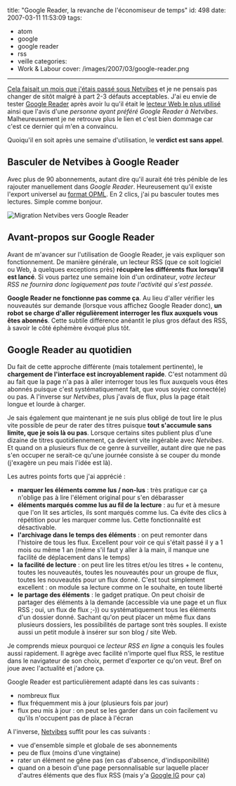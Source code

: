 title: "Google Reader, la revanche de l'économiseur de temps"
id: 498
date: 2007-03-11 11:53:09
tags:
- atom
- google
- google reader
- rss
- veille
categories:
- Work & Labour
cover: /images/2007/03/google-reader.png
---

[Cela faisait un mois que j'étais passé sous Netvibes](https://thom4.net/2007/02/08/netvibes-economiseur-de-temps/) et je ne pensais pas changer de sitôt malgré à part 2-3 défauts acceptables.
J'ai eu envie de tester [Google Reader](http://www.google.com/reader/) après avoir lu qu'il était le [lecteur Web le plus utilisé](http://blogs.feedburner.com/feedburner/archives/2007/02/feedburners_view_of_the_feed_m.php) ainsi que l'avis d'une _personne ayant préféré Google Reader à Netvibes_. Malheureusement je ne retrouve plus le lien et c'est bien dommage car c'est ce dernier qui m'en a convaincu.

Quoiqu'il en soit après une semaine d'utilisation, le **verdict est sans appel**.
<!--more-->

## Basculer de Netvibes à Google Reader

Avec plus de 90 abonnements, autant dire qu'il aurait été très pénible de les rajouter manuellement dans _Google Reader_. Heureusement qu'il existe l'export universel au [format OPML](http://fr.wikipedia.org/wiki/OPML). En 2 clics, j'ai pu basculer toutes mes lectures. Simple comme bonjour.

![Migration Netvibes vers Google Reader](/images/2007/03/migration-netvibes-google-r.png)

## Avant-propos sur Google Reader

Avant de m'avancer sur l'utilisation de Google Reader, je vais expliquer son fonctionnement. De manière générale, un lecteur RSS (que ce soit logiciel ou Web, à quelques exceptions près) **récupère les différents flux lorsqu'il est lancé**. Si vous partez une semaine loin d'un ordinateur, _votre lecteur RSS ne fournira donc logiquement pas toute l'activité qui s'est passée_.

**Google Reader ne fonctionne pas comme ça**. Au lieu d'aller vérifier les nouveautés sur demande (lorsque vous affichez Google Reader donc), **un robot se charge d'aller régulièrement interroger les flux auxquels vous êtes abonnés**. Cette subtile différence anéantit le plus gros défaut des RSS, à savoir le côté éphémère évoqué plus tôt.

## Google Reader au quotidien

Du fait de cette approche différente (mais totalement pertinente), le **chargement de l'interface est incroyablement rapide**. C'est notamment dû au fait que la page n'a pas à aller interroger tous les flux auxquels vous êtes abonnés puisque c'est systématiquement fait, que vous soyiez connecté(e) ou pas. A l'inverse sur _Netvibes_, plus j'avais de flux, plus la page était longue et lourde à charger.

Je sais également que maintenant je ne suis plus obligé de tout lire le plus vite possible de peur de rater des titres puisque **tout s'accumule sans limite, que je sois là ou pas**. Lorsque certains sites publient plus d'une dizaine de titres quotidiennement, ça devient vite ingérable avec _Netvibes_. Et quand on a plusieurs flux de ce genre à surveiller, autant dire que ne pas s'en occuper ne serait-ce qu'une journée consiste à se couper du monde (j'exagère un peu mais l'idée est là).

Les autres points forts que j'ai apprécié :

*   **marquer les éléments comme lus / non-lus** : très pratique car ça n'oblige pas à lire l'élément original pour s'en débarasser
*   **éléments marqués comme lus au fil de la lecture** : au fur et à mesure que l'on lit ses articles, ils sont marqués comme lus. Ca évite des clics à répétition pour les marquer comme lus. Cette fonctionnalité est désactivable.
*   **l'archivage dans le temps des éléments** : on peut remonter dans l'histoire de tous les flux. Excellent pour voir ce qui s'était passé il y a 1 mois ou même 1 an (même s'il faut y aller à la main, il manque une facilité de déplacement dans le temps)
*   **la facilité de lecture** : on peut lire les titres et/ou les titres + le contenu, toutes les nouveautés, toutes les nouveautés pour un groupe de flux, toutes les nouveautés pour un flux donné. C'est tout simplement excellent : on module sa lecture comme on le souhaite, en toute liberté
*   **le partage des éléments** : le gadget pratique. On peut choisir de partager des éléments à la demande (accessible via une page et un flux RSS ; oui, un flux de flux ;-)) ou systématiquement tous les éléments d'un dossier donné. Sachant qu'on peut placer un même flux dans plusieurs dossiers, les possibilités de partage sont très souples. Il existe aussi un petit module à insérer sur son blog / site Web.

Je comprends mieux pourquoi ce _lecteur RSS en ligne_ a conquis les foules aussi rapidement. Il agrège avec facilité n'importe quel flux RSS, le restitue dans le navigateur de son choix, permet d'exporter ce qu'on veut. Bref on joue avec l'actualité et j'adore ça.

Google Reader est particulièrement adapté dans les cas suivants :

*   nombreux flux
*   flux fréquemment mis à jour (plusieurs fois par jour)
*   flux peu mis à jour : on peut se les garder dans un coin facilement vu qu'ils n'occupent pas de place à l'écran

A l'inverse, [Netvibes](http://www.netvibes.com) suffit pour les cas suivants :

*   vue d'ensemble simple et globale de ses abonnements
*   peu de flux (moins d'une vingtaine)
*   rater un élément ne gêne pas (en cas d'absence, d'indisponibilité)
*   quand on a besoin d'une page personnalisable sur laquelle placer d'autres éléments que des flux RSS (mais y'a [Google IG](http://www.google.fr/ig) pour ça)
